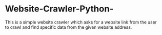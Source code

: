 # Website-Crawler-Python-
This is a simple website crawler which asks for a website link from the user to crawl and find specific data from the given website address.
